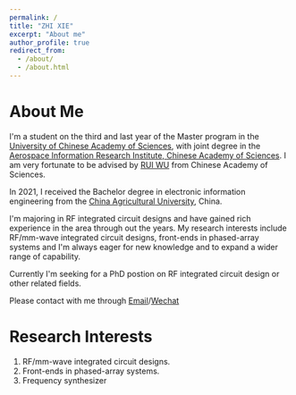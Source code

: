 ```yaml
---
permalink: /
title: "ZHI XIE"
excerpt: "About me"
author_profile: true
redirect_from: 
  - /about/
  - /about.html
---
```


About Me
======
  I'm a student on the third and last year of the Master program in the [University of Chinese Academy of Sciences](https://www.ucas.ac.cn/index.htm), with joint degree in the [Aerospace Information Research Institute, Chinese Academy of Sciences](http://www.aircas.cas.cn/). I am very fortunate to be advised by [RUI WU](http://www.aircas.cn/sourcedb_air_cas/cn/expert/yjy/202306/t20230613_6777600.html)  from Chinese Academy of Sciences. 
  
  In 2021, I received the Bachelor degree in electronic information engineering from the [China Agricultural University](https://www.cau.edu.cn/), China.

  I'm majoring in RF integrated circuit designs and have gained rich experience in the area through out the years. My research interests include RF/mm-wave integrated circuit designs, front-ends in phased-array systems and I'm always eager for new knowledge and to expand a wider range of capability.

  Currently I'm seeking for a PhD postion on RF integrated circuit design or other related fields.

  Please contact with me through [Email](mailto:zhitse@gmail.com)/[Wechat](../Wechat.png)

Research Interests
======
1. RF/mm-wave integrated circuit designs.
2. Front-ends in phased-array systems.
3. Frequency synthesizer 
   
